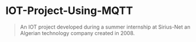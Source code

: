 # IOT-Project-Using-MQTT
> An IOT project developed during a summer internship at Sirius-Net an Algerian technology company created in 2008.